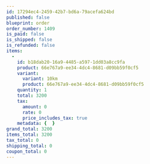 ```yaml
---
id: 17294ec4-2459-42b7-bd6a-79acefa624bd
published: false
blueprint: order
order_number: 1409
is_paid: false
is_shipped: false
is_refunded: false
items:
  -
    id: b18dab20-16a9-4485-a597-1dd03a8cc9fa
    product: 66e767a9-ee34-4dc4-8681-d09bb59f0cf5
    variant:
      variant: 10km
      product: 66e767a9-ee34-4dc4-8681-d09bb59f0cf5
    quantity: 1
    total: 3200
    tax:
      amount: 0
      rate: 0
      price_includes_tax: true
    metadata: {  }
grand_total: 3200
items_total: 3200
tax_total: 0
shipping_total: 0
coupon_total: 0
---
```

